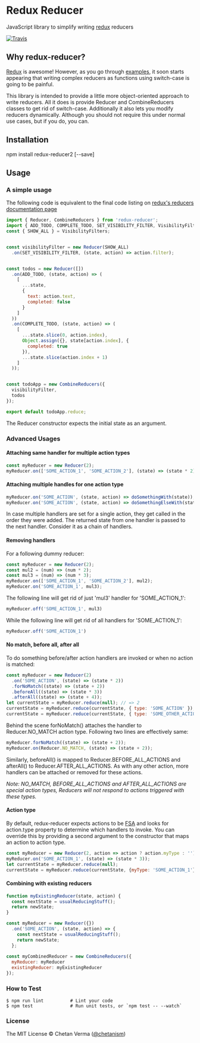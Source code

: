# Redux Reducer
JavaScript library to simplify writing [redux](https://github.com/rackt/redux) reducers

[![Travis](https://img.shields.io/travis/rust-lang/rust.svg?style=plastic)](https://github.com/mokstr/redux-reducer)

## Why redux-reducer?
[Redux](https://github.com/rackt/redux) is awesome!
However, as you go through [examples](http://rackt.org/redux/docs/introduction/Examples.html), 
 it soon starts appearing that writing complex reducers as functions using switch-case is going to be painful.
 
This library is intended to provide a little more object-oriented approach to write reducers. All it does is
  provide Reducer and CombineReducers classes to get rid of switch-case. Additionally it also lets you 
  modify reducers dynamically. Although you should not require this under normal use cases, but if you do, 
  you can.
  
## Installation
npm install redux-reducer2 [--save]
  
## Usage

### A simple usage
The following code is equivalent to the final code listing on [redux's reducers documentation page](http://rackt.org/redux/docs/basics/Reducers.html)

```javascript
import { Reducer, CombineReducers } from 'redux-reducer';
import { ADD_TODO, COMPLETE_TODO, SET_VISIBILITY_FILTER, VisibilityFilters } from './actions';
const { SHOW_ALL } = VisibilityFilters;


const visibilityFilter = new Reducer(SHOW_ALL)
  .on(SET_VISIBILITY_FILTER, (state, action) => action.filter);


const todos = new Reducer([])
  .on(ADD_TODO, (state, action) => (
    [
      ...state,
      {
        text: action.text,
        completed: false
      }
    ]
  ))
  .on(COMPLETE_TODO, (state, action) => (
    [
      ...state.slice(0, action.index),
      Object.assign({}, state[action.index], {
        completed: true
      }),
      ...state.slice(action.index + 1)
    ]
  ));


const todoApp = new CombineReducers({
  visibilityFilter,
  todos
});

export default todoApp.reduce;
```

The Reducer constructor expects the initial state as an argument. 

### Advanced Usages
#### Attaching same handler for multiple action types
```javascript
const myReducer = new Reducer(2);
myReducer.on(['SOME_ACTION_1', 'SOME_ACTION_2'], (state) => (state * 2));
```
#### Attaching multiple handles for one action type
```javascript
myReducer.on('SOME_ACTION', (state, action) => doSomethingWith(state));
myReducer.on('SOME_ACTION', (state, action) => doSomethingElseWith(state));
```
In case multiple handlers are set for a single action, they get called in the order they were added. The returned state from 
 one handler is passed to the next handler. Consider it as a chain of handlers.

#### Removing handlers
For a following dummy reducer:
```javascript
const myReducer = new Reducer(2);
const mul2 = (num) => (num * 2);
const mul3 = (num) => (num * 3);
myReducer.on(['SOME_ACTION_1', 'SOME_ACTION_2'], mul2);
myReducer.on('SOME_ACTION_1', mul3);
```
The following line will get rid of just 'mul3' handler for 'SOME_ACTION_1':
```javascript
myReducer.off('SOME_ACTION_1', mul3)
```
While the following line will get rid of all handlers for 'SOME_ACTION_1':
```javascript
myReducer.off('SOME_ACTION_1')
```

 
#### No match, before all, after all
To do something before/after action handlers are invoked or when no action is matched:  
```javascript
const myReducer = new Reducer(2)
  .on('SOME_ACTION', (state) => (state * 2))
  .forNoMatch((state) => (state + 2))
  .beforeAll((state) => (state * 3))
  .afterAll((state) => (state + 4));  
let currentState = myReducer.reduce(null); // => 2
currentState = myReducer.reduce(currentState, { type: 'SOME_ACTION' }); // => 16
currentState = myReducer.reduce(currentState, { type: 'SOME_OTHER_ACTION' }); // => 18
```

Behind the scene forNoMatch() attaches the handler to Reducer.NO_MATCH action type.
 Following two lines are effectively same:
```javascript
myReducer.forNoMatch((state) => (state + 2));
myReducer.on(Reducer.NO_MATCH, (state) => (state + 2));
```
Similarly, beforeAll() is mapped to Reducer.BEFORE_ALL_ACTIONS and afterAll() to Reducer.AFTER_ALL_ACTIONS.
As with any other action, more handlers can be attached or removed for these actions.

*Note: NO_MATCH, BEFORE_ALL_ACTIONS and AFTER_ALL_ACTIONS are special action types,
Reducers will not respond to actions triggered with these types.*  

#### Action type
By default, redux-reducer expects actions to be [FSA](https://github.com/acdlite/flux-standard-action) and looks for action.type
property to determine which handlers to invoke. You can override this by providing a second argument to the constructor that maps 
an action to action type.

```javascript
const myReducer = new Reducer(2, action => action ? action.myType : '');
myReducer.on('SOME_ACTION_1', (state) => (state * 3));
let currentState = myReducer.reduce(null);
currentState = myReducer.reduce(currentState, {myType: 'SOME_ACTION_1'});
```

#### Combining with existing reducers
```javascript
function myExistingReducer(state, action) {
  const nextState = usualReducingStuff();
  return newState;
}

const myReducer = new Reducer({})
  .on('SOME_ACTION', (state, action) => {
    const nextState = usualReducingStuff();
    return newState;
  };
  
const myCombinedReducer = new CombineReducers({
  myReducer: myReducer
  existingReducer: myExistingReducer
});
```

### How to Test

```shell
$ npm run lint          # Lint your code
$ npm test              # Run unit tests, or `npm test -- --watch`
```

### License

The MIT License © Chetan Verma ([@chetanism](https://twitter.com/chetanism))
